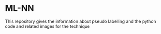 # ML-NN
This repository  gives the information about pseudo labelling and the python code and related images for the technique
